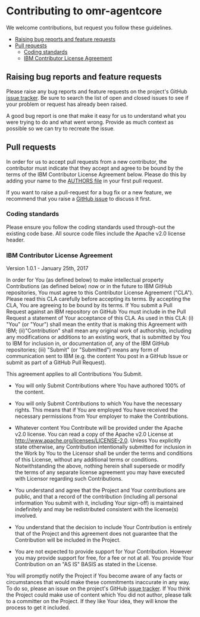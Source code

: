 # Contributing to omr-agentcore

We welcome contributions, but request you follow these guidelines.

 - [Raising bug reports and feature requests](#raising-bug-reports-and-feature-requests)
 - [Pull requests](#pull-requests)
   - [Coding standards](#coding-standards)
   - [IBM Contributor License Agreement](#ibm-contributor-license-agreement)


## Raising bug reports and feature requests

Please raise any bug reports and feature requests on the project's GitHub [issue tracker](https://github.com/runtimetools/omr-agentcore/issues).
Be sure to search the list of open and closed issues to see if your problem or request has already been raised.

A good bug report is one that make it easy for us to understand what you were trying to do and what went wrong. Provide as much context as possible so we can try to recreate the issue.

## Pull requests

In order for us to accept pull requests from a new contributor, the contributor must indicate that they accept and agree to be bound by the terms of the IBM Contributor License Agreement below. Please do this by adding your name to the [AUTHORS file](https://github.com/runtimetools/omr-agentcore/blob/master/AUTHORS.md)
in your first pull request.

If you want to raise a pull-request for a bug fix or a new feature, we recommend that you raise a [GitHub issue](https://github.com/runtimetools/omr-agentcore/issues) to discuss it first.

### Coding standards

Please ensure you follow the coding standards used through-out the existing code base. All source code files include the Apache v2.0 license header.

### IBM Contributor License Agreement
Version 1.0.1 - January 25th, 2017

In order for You (as defined below) to make intellectual property Contributions (as defined below) now or in the future to IBM GitHub repositories, You must agree to this Contributor License Agreement ("CLA"). Please read this CLA carefully before accepting its terms. By accepting the CLA, You are agreeing to be bound by its terms. If You submit a Pull Request against an IBM repository on GitHub You must include in the Pull Request a statement of Your acceptance of this CLA.
As used in this CLA: (i) "You" (or "Your") shall mean the entity that is making this Agreement with IBM; (ii)"Contribution" shall mean any original work of authorship, including any modifications or additions to an existing work, that is submitted by You to IBM for inclusion in, or documentation of, any of the IBM GitHub repositories; (iii) "Submit" (or "Submitted") means any form of communication sent to IBM (e.g. the content You post in a GitHub Issue or submit as part of a GitHub Pull Request).

This agreement applies to all Contributions You Submit.

- You will only Submit Contributions where You have authored 100% of the content.

- You will only Submit Contributions to which You have the necessary rights. This means that if You are employed You have received the necessary permissions from Your employer to make the Contributions.

- Whatever content You Contribute will be provided under the Apache v2.0 license. You can read a copy of the Apache v2.0 License at http://www.apache.org/licenses/LICENSE-2.0.  Unless You explicitly state otherwise, any Contribution intentionally submitted for inclusion in the Work by You to the Licensor shall be under the terms and conditions of this License, without any additional terms or conditions. Notwithstanding the above, nothing herein shall supersede or modify the terms of any separate license agreement you may have executed with Licensor regarding such Contributions.

- You understand and agree that the Project and Your contributions are public, and that a record of the contribution (including all personal information You submit with it, including Your sign-off) is maintained indefinitely and may be redistributed consistent with the license(s) involved.

- You understand that the decision to include Your Contribution is entirely that of the Project and this agreement does not guarantee that the Contribution will be included in the Project.

- You are not expected to provide support for Your Contribution. However you may provide support for free, for a fee or not at all. You provide Your Contribution on an "AS IS" BASIS as stated in the License.

You will promptly notify the Project if You become aware of any facts or circumstances that would make these commitments inaccurate in any way. To do so, please an issue on the project's GitHub [issue tracker](https://github.com/runtimetools/omr-agentcore/issues).
If You think the Project could make use of content which You did not author, please talk to a committer on the Project. If they like Your idea, they will know the process to get it included.
